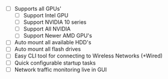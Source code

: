 - [ ] Supports all GPUs'
    - [ ] Support Intel GPU
    - [ ] Support NVIDIA 10 series
    - [ ] Support All NVIDIA
    - [ ] Support Newer AMD GPU's
- [ ] Auto mount all available HDD's
- [ ] Auto mount all flash drives
- [ ] Easy CLI tool for connecting to Wireless Networks (+Wired)
- [ ] Quick configurable startup tasks
- [ ] Network traffic monitoring live in GUI
